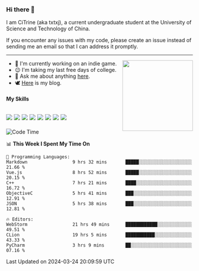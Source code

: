 ### Hi there 👋

I am CiTrine (aka txtxj), a current undergraduate student at the University of Science and Technology of China.

If you encounter any issues with my code, please create an issue instead of sending me an email so that I can address it promptly.

---

<img align="right" height="190" src="http://github-profile-summary-cards.vercel.app/api/cards/stats?username=txtxj&theme=vue">

- 🌱 I'm currently working on an indie game.
- 😉 I'm taking my last free days of college.
- 💬 Ask me about anything [here](https://github.com/txtxj/txtxj/issues).
- 🕊️ [Here](https://txtxj.top) is my blog.

#### My Skills

![](https://img.shields.io/badge/Unity-000000?logo=unity&logoColor=fff)
![](https://img.shields.io/badge/C%23-239120?logo=csharp&logoColor=fff)
![](https://img.shields.io/badge/Python-3e74a2?logo=python&logoColor=fff)
![](https://img.shields.io/badge/C++-65318e?logo=cplusplus&logoColor=fff)
![](https://img.shields.io/badge/C-5654a2?logo=c&logoColor=fff)
![](https://img.shields.io/badge/Vue-4FC08D?logo=vuedotjs&logoColor=fff)
![](https://img.shields.io/badge/Blender-f5792a?logo=blender&logoColor=fff)
![](https://img.shields.io/badge/MS%20SQL-cc2927?logo=microsoftsqlserver&logoColor=fff)
---

<!--START_SECTION:waka-->
![Code Time](http://img.shields.io/badge/Code%20Time-1%2C711%20hrs%2038%20mins-blue)

📊 **This Week I Spent My Time On** 

```text
💬 Programming Languages: 
Markdown                 9 hrs 32 mins       █████░░░░░░░░░░░░░░░░░░░░   21.66 % 
Vue.js                   8 hrs 52 mins       █████░░░░░░░░░░░░░░░░░░░░   20.15 % 
C++                      7 hrs 21 mins       ████░░░░░░░░░░░░░░░░░░░░░   16.72 % 
ObjectiveC               5 hrs 41 mins       ███░░░░░░░░░░░░░░░░░░░░░░   12.91 % 
JSON                     5 hrs 38 mins       ███░░░░░░░░░░░░░░░░░░░░░░   12.81 % 

🔥 Editors: 
WebStorm                 21 hrs 49 mins      ████████████░░░░░░░░░░░░░   49.51 % 
CLion                    19 hrs 5 mins       ███████████░░░░░░░░░░░░░░   43.33 % 
PyCharm                  3 hrs 9 mins        ██░░░░░░░░░░░░░░░░░░░░░░░   07.16 % 
```


 Last Updated on 2024-03-24 20:09:59 UTC
<!--END_SECTION:waka-->
